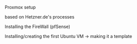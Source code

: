 
Proxmox setup

based on Hetzner.de's processes

Installing the FireWall (pfSense)

Installing/creating the first Ubuntu VM -> making it a template
